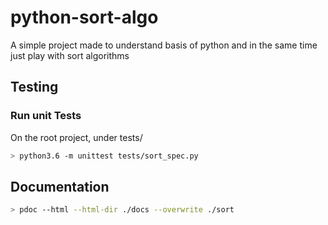 # python-sort-algo
A simple project made to understand basis of python and in the same time just play with sort algorithms

## Testing

### Run unit Tests
On the root project, under tests/
```sh
> python3.6 -m unittest tests/sort_spec.py
```

## Documentation

```sh
> pdoc --html --html-dir ./docs --overwrite ./sort
```
